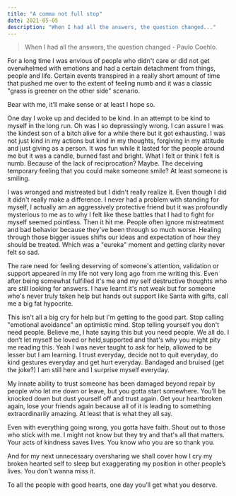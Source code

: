 ```yaml
---
title: "A comma not full stop"
date: 2021-05-05
description: "When I had all the answers, the question changed..."
---
```


> When I had all the answers, the question changed - Paulo Coehlo.

For a long time I was envious of people who didn't care or did not get overwhelmed with emotions and had a certain detachment from things, people and life. Certain events transpired in a really short amount of time that pushed me over to the extent of feeling numb and it was a classic "grass is greener on the other side" scenario.

Bear with me, it’ll make sense or at least I hope so.

One day I woke up and decided to be kind. In an attempt to be kind to myself in the long run. Oh was I so depressingly wrong. I can assure I was the kindest son of a bitch alive for a while there but it got exhausting. I was not just kind in my actions but kind in my thoughts, forgiving in my attitude and just giving as a person. It was fun while it lasted for the people around me but it was a candle, burned fast and bright. What I felt or think I felt is numb. Because of the lack of reciprocation? Maybe. The deceiving temporary feeling that you could make someone smile? At least someone is smiling.

I was wronged and mistreated but I didn't really realize it. Even though I did it didn't really make a difference. I never had a problem with standing for myself, I actually am an aggressively protective friend but it was profoundly mysterious to me as to why I felt like these battles that I had to fight for myself seemed pointless. Then it hit me. People often ignore mistreatment and bad behavior because they've been through so much worse. Healing through those bigger issues shifts our ideas and expectation of how they should be treated. Which was a "eureka" moment and getting clarity never felt so sad.

The rare need for feeling deserving of someone's attention, validation or support appeared in my life not very long ago from me writing this. Even after being somewhat fulfilled it's me and my self destructive thoughts who are still looking for answers. I have learnt it's not weak but for someone who's never truly taken help but hands out support like Santa with gifts, call me a big fat hypocrite.

This isn't all a big cry for help but I'm getting to the good part. Stop calling "emotional avoidance" an optimistic mind. Stop telling yourself you don't need people. Believe me, I hate saying this but you need people. We all do. I don’t let myself be loved or held,supported and that's why you might pity me reading this. Yeah I was never taught to ask for help, allowed to be lesser but I am learning. I trust everyday, decide not to quit everyday, do kind gestures everyday and get hurt everyday. Bandaged and bruised (get the joke?) I am still here and I surprise myself everyday.

My innate ability to trust someone has been damaged beyond repair by people who let me down or leave, but you gotta start somewhere. You’ll be knocked down but dust yourself off and trust again. Get your heartbroken again, lose your friends again because all of it is leading to something extraordinarily amazing. At least that is what they all say.

Even with everything going wrong, you gotta have faith. Shout out to those who stick with me. I might not know but they try and that's all that matters. Your acts of kindness saves lives. You know who you are so thank you.

And for my next unnecessary oversharing we shall cover how I cry my broken hearted self to sleep but exaggerating my position in other people’s lives. You don't wanna miss it.

To all the people with good hearts, one day you’ll get what you deserve.